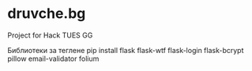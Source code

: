 # druvche.bg
Project for Hack TUES GG

Библиотеки за теглене
pip install flask flask-wtf flask-login flask-bcrypt pillow email-validator folium
